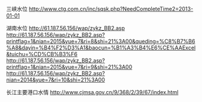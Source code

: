 三峡水位
http://www.ctg.com.cn/inc/sqsk.php?NeedCompleteTime2=2013-01-01

湖南水位
http://61.187.56.156/wap/zykz_BB2.asp  
http://61.187.56.156/wap/zykz_BB2.asp?printflag=1&nian=2015&yue=7&ri=8&shi=21%3A00&queding=%C8%B7%B6%A8&dayin=%B4%F2%D3%A1&baocun=%B1%A3%B4%E6%CE%AAExcel&tuichu=%CD%CB%B3%F6  
http://61.187.56.156/wap/zykz_BB2.asp?printflag=1&nian=2015&yue=7&ri=9&shi=21%3A00  
http://61.187.56.156/wap/zykz_BB2.asp?nian=2014&yue=7&ri=10&shi=21%3A00  

长江主要港口水情
http://www.cjmsa.gov.cn/9/368/2/39/67/index.html